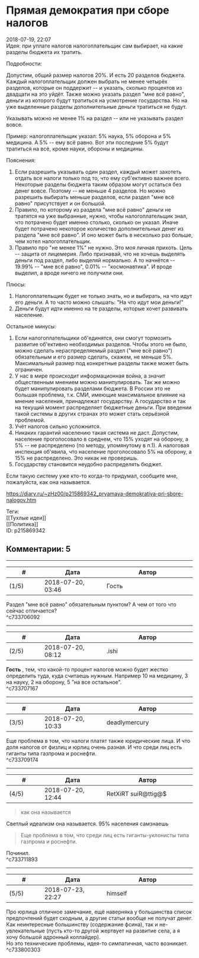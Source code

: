 Прямая демократия при сборе налогов
===================================

  
2018-07-19, 22:07  
 Идея: при уплате налогов налогоплательщик сам выбирает, на какие разделы бюджета их тратить.   
   
 Подробности:   
   
 Допустим, общий размер налогов 20%. И есть 20 разделов бюджета. Каждый налогоплательщик должен выбрать не менее четырёх разделов, которые он поддержит -- и указать, сколько процентов из двадцати на это уйдёт. Также можно указать раздел "мне всё равно", деньги из которого будут тратиться на усмотрение государства. Но на уже выделенные разделы дополнительные деньги тратиться не будут.   
   
 Указывать можно не менее 1% на раздел -- или не указывать раздел вовсе.   
   
 Пример: налогоплательщик указал: 5% наука, 5% оборона и 5% медицина. А 5% -- ему всё равно. Вот эти последние 5% будут тратиться на всё, кроме науки, обороны и медицины.   
   
 Пояснения:   
   
 1. Если разрешить указывать один раздел, каждый может захотеть отдать все налоги только под то, что ему суб'ективно важнее всего. Некоторые разделы бюджета таким образом могут остаться без денег вовсе. Поэтому -- не меньше 4 разделов. Но можно разрешить выбирать меньше разделов, если раздел "мне всё равно" присутствует и он большой.   
 2. Правило, по которому из раздела "мне всё равно" деньги не тратятся на уже выбранные, нужно, чтобы налогоплательщик знал, что потрачено будет именно столько, сколько он указал. Иначе будет потрачено некоторое количество дополнительных денег из раздела "мне всё равно". И оно может быть в несколько раз больше, чем хотел налогоплательщик.   
 3. Правило про "не менее 1%" не нужно. Это моя личная прихоть. Цель -- защита от лицемерия. Либо признавай, что не хочешь выделять деньги под раздел, либо выделяй нормально. А то начнётся -- 19.99% -- "мне всё равно", 0.01% -- "космонавтика". И вроде выделил, а вроде ничего не получили они.   
   
 Плюсы:   
   
 1. Налогоплательщик будет не только знать, но и выбирать, на что идут его деньги. А то часто можно слышать: "На что идут мои деньги!"   
 2. Деньги будут идти именно на те разделы, которые хочет развивать население.   
   
 Остальное минусы:   
   
 1. Если налогоплательщики об'единятся, они смогут тормозить развитие об'ективно необходимых разделов. Чтобы этого не было, можно сделать нераспределяемый раздел ("мне всё равно") обязательным и его размер сделать, скажем, не меньше 5%. Максимальный размер под конкретные разделы также может быть ограничен.   
 2. У нас в мире происходит информационная война, а значит общественным мнением можно манипулировать. Так же можно будет манипулировать разделами бюджета. В России это не большая проблема, т.к. СМИ, имеющие максимальное влияние на мнение населения, принадлежат государству. А государство и так на текущий момент распределяет бюджетные деньги. При введении такой системы в других странах это может стать серьёзной проблемой.   
 3. Учёт налогов сильно усложнится.   
 4. Никаких гарантий населению такая система не даст. Допустим, население проголосовало в среднем, что 15% уходят на оборону, а 5% -- не распределено (по методу, упомянутому в п.1). А налоговая инспекция об'явила, что население проголосовало 5% на оборону, а 15% не распределено. Это никак не проверишь.   
 5. Государству становится неудобно распределять бюджет.   
   
 Если такую систему уже кто-то когда-то придумал, сообщите мне, пожалуйста, как она называется.   
  
<https://diary.ru/~zHz00/p215869342_pryamaya-demokratiya-pri-sbore-nalogov.htm>  
  
Теги:  
[[Тухлые идеи]]  
[[Политика]]  
ID: p215869342  


Комментарии: 5
--------------

  


---



|         #         |              Дата              |                     Автор                     |           ID           |
| --- | --- | --- | --- |
| (1/5) | 2018-07-20, 03:46 | Гость | c733706092 |

  
 Раздел "мне всё равно" обязательным пунктом? А чем от того что сейчас отличается?   
 ^c733706092

---



|         #         |              Дата              |                     Автор                     |           ID           |
| --- | --- | --- | --- |
| (2/5) | 2018-07-20, 08:12 | .ishi | c733707167 |

  
  **Гость**  , тем, что какой-то процент налогов можно будет жестко определить туда, куда считаешь нужным. Например 10 на медицину, 3 на науку, 2 на оборону, 5 "на все остальное".   
 ^c733707167

---



|         #         |              Дата              |                     Автор                     |           ID           |
| --- | --- | --- | --- |
| (3/5) | 2018-07-20, 10:33 | deadlymercury | c733709174 |

  
 Еще проблема в том, что налоги платят также юридические лица. И что доля налогов от физлиц и юрлиц очень разная. И что среди лиц есть гиганты типа газпрома и роснефти.   
 ^c733709174

---



|         #         |              Дата              |                     Автор                     |           ID           |
| --- | --- | --- | --- |
| (4/5) | 2018-07-20, 12:44 | RetXiRT suiR@ttig@$ | c733711893 |

  
  
>   как она называется  

 Светлый идеализм она называется. 95% населения самзнаешь   
 
>   Еще проблема в том, что среди лиц есть гиганты-уклонисты типа газпрома и роснефти.  

 Починил.    
 ^c733711893

---



|         #         |              Дата              |                     Автор                     |           ID           |
| --- | --- | --- | --- |
| (5/5) | 2018-07-23, 22:27 | himself | c733800303 |

  
 Про юрлица отличное замечание, ещё наверняка у большинства список предпочтений будет сходным, а другие статьи вообще не получат денег. Как неинтересные большинству (содержание фсина), так и не-увлекательные (пусть кто-то другой жертвует на развитие села, а я хочу большой адронный коллайдер).   
 Но это технические проблемы, идея-то симпатичная, часто возникает.   
 ^c733800303